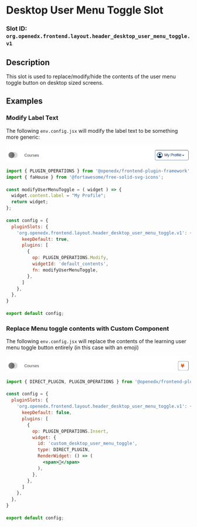 # Desktop User Menu Toggle Slot

### Slot ID: `org.openedx.frontend.layout.header_desktop_user_menu_toggle.v1`

## Description

This slot is used to replace/modify/hide the contents of the user menu toggle button on desktop sized screens.

## Examples

### Modify Label Text

The following `env.config.jsx` will modify the label text to be something more generic:

![Screenshot of modified label](./images/desktop_user_menu_modified_toggle.png)

```jsx
import { PLUGIN_OPERATIONS } from '@openedx/frontend-plugin-framework';
import { faHouse } from '@fortawesome/free-solid-svg-icons';

const modifyUserMenuToggle = ( widget ) => {
  widget.content.label = "My Profile";
  return widget;
};

const config = {
  pluginSlots: {
    'org.openedx.frontend.layout.header_desktop_user_menu_toggle.v1': {
      keepDefault: true,
      plugins: [
        {
          op: PLUGIN_OPERATIONS.Modify,
          widgetId: 'default_contents',
          fn: modifyUserMenuToggle,
        },
      ]
    },
  },
}

export default config;
```

### Replace Menu toggle contents with Custom Component

The following `env.config.jsx` will replace the contents of the learning user menu toggle button entirely (in this case with an emoji)

![Screenshot of replaced with custom component](./images/desktop_user_menu_custom_component.png)

```jsx
import { DIRECT_PLUGIN, PLUGIN_OPERATIONS } from '@openedx/frontend-plugin-framework';

const config = {
  pluginSlots: {
    'org.openedx.frontend.layout.header_desktop_user_menu_toggle.v1': {
      keepDefault: false,
      plugins: [
        {
          op: PLUGIN_OPERATIONS.Insert,
          widget: {
            id: 'custom_desktop_user_menu_toggle',
            type: DIRECT_PLUGIN,
            RenderWidget: () => (
              <span>🦊</span>
            ),
          },
        },
      ]
    },
  },
}

export default config;
```
